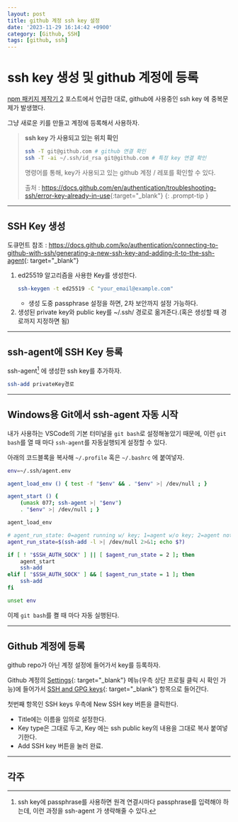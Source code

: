 ```yaml
---
layout: post
title: github 계정 ssh key 설정
date: '2023-11-29 16:14:42 +0900'
category: [Github, SSH]
tags: [github, ssh]
---
```


# ssh key 생성 및 github 계정에 등록
[npm 패키지 제작기 2](/posts/npm-패키지-제작기-2/) 포스트에서 언급한 대로, github에 사용중인 ssh key 에 중복문제가 발생했다.

그냥 새로운 키를 만들고 계정에 등록해서 사용하자.

> **ssh key 가 사용되고 있는 위치 확인**
>
> ```bash
> ssh -T git@github.com # github 연결 확인
> ssh -T -ai ~/.ssh/id_rsa git@github.com # 특정 key 연결 확인
> ```
> 명령어를 통해, key가 사용되고 있는 github 계정 / 레포를 확인할 수 있다.
>
> 출처 : <https://docs.github.com/en/authentication/troubleshooting-ssh/error-key-already-in-use>{:target="_blank"}
{: .prompt-tip }

---

## SSH Key 생성
도큐먼트 참조 : <https://docs.github.com/ko/authentication/connecting-to-github-with-ssh/generating-a-new-ssh-key-and-adding-it-to-the-ssh-agent>{: target="_blank"}
1. ed25519 알고리즘을 사용한 Key를 생성한다.
    ```bash
    ssh-keygen -t ed25519 -C "your_email@example.com"
    ```
    - 생성 도중 passphrase 설정을 하면, 2차 보안까지 설정 가능하다.
2. 생성된 private key와 public key를 ~/.ssh/ 경로로 옮겨준다.(혹은 생성할 때 경로까지 지정하면 됨)

---

## ssh-agent에 SSH Key 등록
ssh-agent[^fn1] 에 생성한 ssh key를 추가하자.

```bash
ssh-add privateKey경로
```

---

## Windows용 Git에서 ssh-agent 자동 시작
내가 사용하는 VSCode의 기본 터미널을 `git bash`로 설정해놓았기 때문에, 이런 `git bash`를 열 때 마다 `ssh-agent`를 자동실행되게 설정할 수 있다.

아래의 코드블록을 복사해 `~/.profile` 혹은 `~/.bashrc` 에 붙여넣자.

```bash
env=~/.ssh/agent.env

agent_load_env () { test -f "$env" && . "$env" >| /dev/null ; }

agent_start () {
    (umask 077; ssh-agent >| "$env")
    . "$env" >| /dev/null ; }

agent_load_env

# agent_run_state: 0=agent running w/ key; 1=agent w/o key; 2=agent not running
agent_run_state=$(ssh-add -l >| /dev/null 2>&1; echo $?)

if [ ! "$SSH_AUTH_SOCK" ] || [ $agent_run_state = 2 ]; then
    agent_start
    ssh-add
elif [ "$SSH_AUTH_SOCK" ] && [ $agent_run_state = 1 ]; then
    ssh-add
fi

unset env
```

이제 `git bash`를 켤 때 마다 자동 실행된다.

---

## Github 계정에 등록
github repo가 아닌 계정 설정에 들어가서 key를 등록하자.

Github 계정의 [Settings](https://github.com/settings){: target="_blank"} 메뉴(우측 상단 프로필 클릭 시 확인 가능)에 들어가서 [SSH and GPG keys](https://github.com/settings/keys){: target="_blank"} 항목으로 들어간다.

첫번째 항목인 SSH keys 우측에 New SSH key 버튼을 클릭한다.

- Title에는 이름을 임의로 설정한다.
- Key type은 그대로 두고, Key 에는 ssh public key의 내용을 그대로 복사 붙여넣기한다.
- Add SSH key 버튼을 눌러 완료.


---

## 각주
[^fn1]: ssh key에 passphrase를 사용하면 원격 연결시마다 passphrase를 입력해야 하는데, 이런 과정을 ssh-agent 가 생략해줄 수 있다.